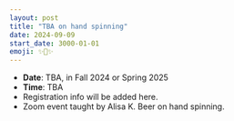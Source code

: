 ```yaml
---
layout: post
title: "TBA on hand spinning"
date: 2024-09-09
start_date: 3000-01-01
emoji: ✨🧶✨
---
```


* **Date**: TBA, in Fall 2024 or Spring 2025
* **Time**: TBA
* Registration info will be added here.
* Zoom event taught by Alisa K. Beer on hand spinning.
